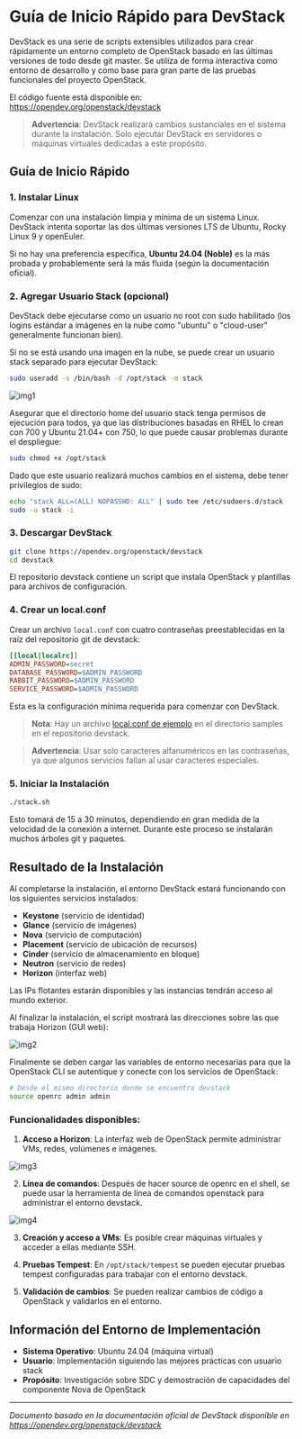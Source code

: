 # Guía de Inicio Rápido para DevStack
DevStack es una serie de scripts extensibles utilizados para crear rápidamente un entorno completo de OpenStack basado en las últimas versiones de todo desde git master. Se utiliza de forma interactiva como entorno de desarrollo y como base para gran parte de las pruebas funcionales del proyecto OpenStack.

El código fuente está disponible en: https://opendev.org/openstack/devstack

>**Advertencia**: DevStack realizará cambios sustanciales en el sistema durante la instalación. Solo ejecutar DevStack en servidores o máquinas virtuales dedicadas a este propósito.

## Guía de Inicio Rápido

### 1. Instalar Linux
Comenzar con una instalación limpia y mínima de un sistema Linux. DevStack intenta soportar las dos últimas versiones LTS de Ubuntu, Rocky Linux 9 y openEuler.

Si no hay una preferencia específica, **Ubuntu 24.04 (Noble)** es la más probada y probablemente será la más fluida (según la documentación oficial).

### 2. Agregar Usuario Stack (opcional)
DevStack debe ejecutarse como un usuario no root con sudo habilitado (los logins estándar a imágenes en la nube como "ubuntu" o "cloud-user" generalmente funcionan bien).

Si no se está usando una imagen en la nube, se puede crear un usuario stack separado para ejecutar DevStack:
```bash
sudo useradd -s /bin/bash -d /opt/stack -m stack
```

![img1](/img/sc1.png)

Asegurar que el directorio home del usuario stack tenga permisos de ejecución para todos, ya que las distribuciones basadas en RHEL lo crean con 700 y Ubuntu 21.04+ con 750, lo que puede causar problemas durante el despliegue:

```bash
sudo chmod +x /opt/stack
```

Dado que este usuario realizará muchos cambios en el sistema, debe tener privilegios de sudo:

```bash
echo "stack ALL=(ALL) NOPASSWD: ALL" | sudo tee /etc/sudoers.d/stack
sudo -u stack -i
```

### 3. Descargar DevStack
```bash
git clone https://opendev.org/openstack/devstack
cd devstack
```

El repositorio devstack contiene un script que instala OpenStack y plantillas para archivos de configuración.

### 4. Crear un local.conf
Crear un archivo `local.conf` con cuatro contraseñas preestablecidas en la raíz del repositorio git de devstack:
```ini
[[local|localrc]]
ADMIN_PASSWORD=secret
DATABASE_PASSWORD=$ADMIN_PASSWORD
RABBIT_PASSWORD=$ADMIN_PASSWORD
SERVICE_PASSWORD=$ADMIN_PASSWORD
```

Esta es la configuración mínima requerida para comenzar con DevStack.

>**Nota**: Hay un archivo [local.conf de ejemplo](https://docs.openstack.org/devstack/latest/_downloads/d6fbba8d6ab5e970a86dd2ca0b884098/local.conf) en el directorio samples en el repositorio devstack.

> **Advertencia**: Usar solo caracteres alfanuméricos en las contraseñas, ya que algunos servicios fallan al usar caracteres especiales.

### 5. Iniciar la Instalación

```bash
./stack.sh
```

Esto tomará de 15 a 30 minutos, dependiendo en gran medida de la velocidad de la conexión a internet. Durante este proceso se instalarán muchos árboles git y paquetes.
## Resultado de la Instalación

Al completarse la instalación, el entorno DevStack estará funcionando con los siguientes servicios instalados:

- **Keystone** (servicio de identidad)
- **Glance** (servicio de imágenes)
- **Nova** (servicio de computación)
- **Placement** (servicio de ubicación de recursos)
- **Cinder** (servicio de almacenamiento en bloque)
- **Neutron** (servicio de redes)
- **Horizon** (interfaz web)

Las IPs flotantes estarán disponibles y las instancias tendrán acceso al mundo exterior.

Al finalizar la instalación, el script mostrará las direcciones sobre las que trabaja Horizon (GUI web):

![img2](/img/sc2.png)

Finalmente se deben cargar las variables de entorno necesarias para que la OpenStack CLI se autentique y conecte con los servicios de OpenStack:
```sh
# Desde el mismo directorio donde se encuentra devstack
source openrc admin admin
```
### Funcionalidades disponibles:

1. **Acceso a Horizon**: La interfaz web de OpenStack permite administrar VMs, redes, volúmenes e imágenes.

![img3](/img/sc3.png)

2. **Línea de comandos**: Después de hacer source de openrc en el shell, se puede usar la herramienta de línea de comandos openstack para administrar el entorno devstack.

![img4](/img/sc4.png)

3. **Creación y acceso a VMs**: Es posible crear máquinas virtuales y acceder a ellas mediante SSH.

4. **Pruebas Tempest**: En `/opt/stack/tempest` se pueden ejecutar pruebas tempest configuradas para trabajar con el entorno devstack.

5. **Validación de cambios**: Se pueden realizar cambios de código a OpenStack y validarlos en el entorno.

## Información del Entorno de Implementación

- **Sistema Operativo**: Ubuntu 24.04 (máquina virtual)
- **Usuario**: Implementación siguiendo las mejores prácticas con usuario stack
- **Propósito**: Investigación sobre SDC y demostración de capacidades del componente Nova de OpenStack

---

*Documento basado en la documentación oficial de DevStack disponible en https://opendev.org/openstack/devstack*
